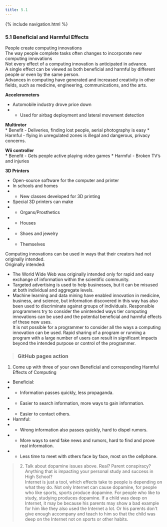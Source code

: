 ```yaml
---
title: 5.1
---
```


{% include navigation.html %}
### 5.1 Beneficial and Harmful Effects
People create computing innovations <br>
The way people complete tasks often changes to incorporate new computing innovations <br>
Not every effect of a computing innovation is anticipated in advance. <br>
A single effect can be viewed as both beneficial and harmful by different people or even by the same person. <br>
Advances in computing have generated and increased creativity in other fields, such as medicine, engineering, communications, and the arts. <be>

**Accelerometers** <br>
* Automobile industry drove price down
* * Used for airbag deployment and lateral movement detection

**Multirotor** <br>
	* Benefit - Deliveries, finding lost people, aerial photography is easy
	* Harmful - flying  in unregulated zones is illegal and dangerous, privacy concerns.

**Wii controller** <br>
	* Benefit - Gets people active playing video games
	* Harmful - Broken TV’s and injuries

**3D Printers** <br>
* Open-source software for the computer and printer
* In schools and homes
* * New classes developed for 3D printing
* Special 3D printers can make
* * Organs/Prosthetics
* * Houses
* * Shoes and jewelry
* * Themselves

Computing innovations can be used in ways that their creators had not originally intended. <br>
Originally intended: <br>
* The World Wide Web was originally intended only for rapid and easy exchange of information within the scientific community.
* Targeted advertising is used to help businesses, but it can be misused at both individual and aggregate levels.
* Machine learning and data mining have enabled innovation in medicine, business, and science, but information discovered in this way has also been used to discriminate against groups of individuals.
Responsible programmers try to consider the unintended ways tier computing innovations can be used and the potential beneficial and harmful effects of these new uses. <br>
It is not possible for a programmer to consider all the ways a computing innovation can be used.
Rapid sharing of a program or running a program with a large number of users can result in significant impacts beyond the intended purpose or control of the programmer. <be>

> ### GitHub pages action
1. Come up with three of your own Beneficial and corresponding Harmful Effects of Computing <br>
* Beneficial: 
* * Information passes quickly, less propaganda. 
* * Easier to search information, more ways to gain information. 
* * Easier to contact others.
* Harmful: 
* * Wrong information also passes quickly, hard to dispel rumors. 
* * More ways to send fake news and rumors, hard to find and prove real information. 
* * Less time to meet with others face by face, most on the cellphone.

> 2. Talk about dopamine issues above. Real? Parent conspiracy? Anything that is impacting your personal study and success in High School? <br>
Internet is just a tool, which effects take to people is depending on what they do. Not only Internet can cause dopamine, for people who like sports, sports produce dopamine. For people who like to study, studying produces dopamine. If a child was deep on Internet, it may be because his parents may show a bad example for him like they also used the Internet a lot. Or his parents don't give enough accompany and teach to him so that the child was deep on the Internet not on sports or other habits.
